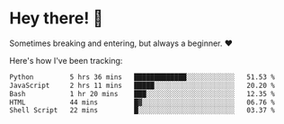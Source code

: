 # Hey there! 👋
Sometimes breaking and entering, but always a beginner. ❤️

Here's how I've been tracking:
<!--START_SECTION:waka-->

```txt
Python         5 hrs 36 mins   █████████████░░░░░░░░░░░░   51.53 %
JavaScript     2 hrs 11 mins   █████░░░░░░░░░░░░░░░░░░░░   20.20 %
Bash           1 hr 20 mins    ███░░░░░░░░░░░░░░░░░░░░░░   12.35 %
HTML           44 mins         █▓░░░░░░░░░░░░░░░░░░░░░░░   06.76 %
Shell Script   22 mins         █░░░░░░░░░░░░░░░░░░░░░░░░   03.37 %
```

<!--END_SECTION:waka-->
